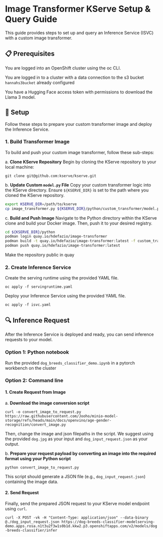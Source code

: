 # Image Transformer KServe Setup & Query Guide

This guide provides steps to set up and query an Inference Service (ISVC) with a custom image transformer.

## 📋 Prerequisites

You are logged into an OpenShift cluster using the oc CLI.

You are logged in to a cluster with a data connection to the s3 bucket `hannahs3bucket` already configured

You have a Hugging Face access token with permissions to download the Llama 3 model.

## 🚀 Setup

Follow these steps to prepare your custom transformer image and deploy the Inference Service.

### 1. Build Transformer Image

To build and push your custom image transformer, follow these sub-steps:

a.  **Clone KServe Repository**
Begin by cloning the KServe repository to your local machine:

`git clone git@github.com:kserve/kserve.git `

b.  **Update Custom `model.py` File**
Copy your custom transformer logic into the KServe directory. Ensure `${KSERVE_DIR}` is set to the path where you cloned the KServe repository.

```bash
export KSERVE_DIR=/path/to/kserve
cp image_transformer.py ${KSERVE_DIR}/python/custom_transformer/model.py
```

c.  **Build and Push Image**
Navigate to the Python directory within the KServe clone and build your Docker image. Then, push it to your desired registry.

```bash 
cd ${KSERVE_DIR}/python 
podman login quay.io/hdefazio/image-transformer
podman build -t quay.io/hdefazio/image-transformer:latest -f custom_transformer.Dockerfile . 
podman push quay.io/hdefazio/image-transformer:latest
```

Make the repository public in quay

### 2. Create Inference Service
Create the serving runtime using the provided YAML file.

`oc apply -f servingruntime.yaml`


Deploy your Inference Service using the provided YAML file.

`oc apply -f isvc.yaml`

## 🔍 Inference Request

After the Inference Service is deployed and ready, you can send inference requests to your model.

### Option 1: Python notebook

Run the provided `dog_breeds_classifier_demo.ipynb` in a pytorch workbench on the cluster

### Option 2: Command line

#### 1. Create Request from Image

a.  **Download the image conversion script**

`curl -o convert_image_to_request.py https://raw.githubusercontent.com/Jooho/minio-model-storage/refs/heads/main/docs/openvino/age-gender-recognition/convert_image.py `

Then, change the image and json filepaths in the script. We suggest using the provided `dog.jpg` as your input and `dog_input_request.json` as your output. 

b. **Prepare your request payload by converting an image into the required format using your Python script**

`python convert_image_to_request.py`

This script should generate a JSON file (e.g., `dog_input_request.json`) containing the image data.

#### 2. Send Request

Finally, send the prepared JSON request to your KServe model endpoint using `curl`.

`curl -X POST -vk -H "Content-Type: application/json" --data-binary @./dog_input_request.json https://dog-breeds-classifier-modelserving-demo.apps.rosa.n1t3u2f3w1s0b1d.kkw2.p3.openshiftapps.com/v2/models/dog-breeds-classifier/infer`
